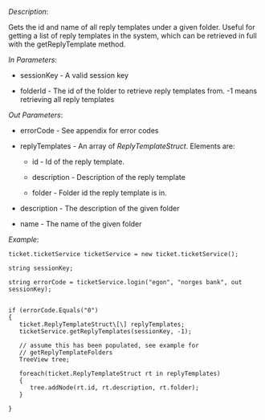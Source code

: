 <properties date="2016-06-24"
SortOrder="164"
/>

*Description*:

Gets the id and name of all reply templates under a given folder. Useful for getting a list of reply templates in the system, which can be retrieved in full with the getReplyTemplate method.

 

*In Parameters*:

* sessionKey            - A valid session key

* folderId                 - The id of the folder to retrieve reply templates from. -1 means retrieving all reply templates

 

*Out Parameters*:

* errorCode              - See appendix for error codes

* replyTemplates      - An array of *ReplyTemplateStruct*. Elements are:

  * id                     - Id of the reply template.

  * description      - Description of the reply template

  * folder              - Folder id the reply template is in.

* description                        - The description of the given folder

* name                      - The name of the given folder

                       

*Example*:
```
ticket.ticketService ticketService = new ticket.ticketService();

string sessionKey;

string errorCode = ticketService.login("egon", "norges bank", out sessionKey);

 
if (errorCode.Equals("0")
{
   ticket.ReplyTemplateStruct\[\] replyTemplates;
   ticketService.getReplyTemplates(sessionKey, -1);

   // assume this has been populated, see example for
   // getReplyTemplateFolders
   TreeView tree;

   foreach(ticket.ReplyTemplateStruct rt in replyTemplates)
   {
      tree.addNode(rt.id, rt.description, rt.folder);
   }

}
```